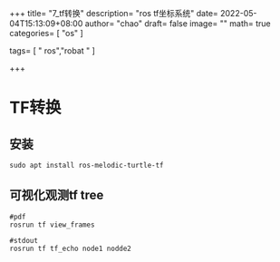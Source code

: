 +++
title= "7_tf转换"
description= "ros tf坐标系统"
date= 2022-05-04T15:13:09+08:00
author= "chao"
draft= false
image= "" 
math= true
categories= [
    "os"
]

tags=  [
    " ros","robat "
]

+++

# TF转换

## 安装

~~~shell
sudo apt install ros-melodic-turtle-tf
~~~

## 可视化观测tf tree

~~~shell
#pdf
rosrun tf view_frames

#stdout
rosrun tf tf_echo node1 nodde2
~~~


